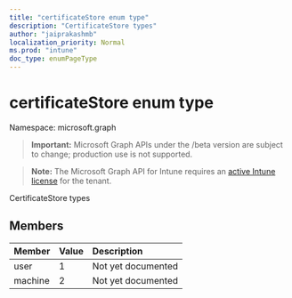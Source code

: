 ```yaml
---
title: "certificateStore enum type"
description: "CertificateStore types"
author: "jaiprakashmb"
localization_priority: Normal
ms.prod: "intune"
doc_type: enumPageType
---
```


# certificateStore enum type

Namespace: microsoft.graph

> **Important:** Microsoft Graph APIs under the /beta version are subject to change; production use is not supported.

> **Note:** The Microsoft Graph API for Intune requires an [active Intune license](https://go.microsoft.com/fwlink/?linkid=839381) for the tenant.

CertificateStore types

## Members
|Member|Value|Description|
|:---|:---|:---|
|user|1|Not yet documented|
|machine|2|Not yet documented|






